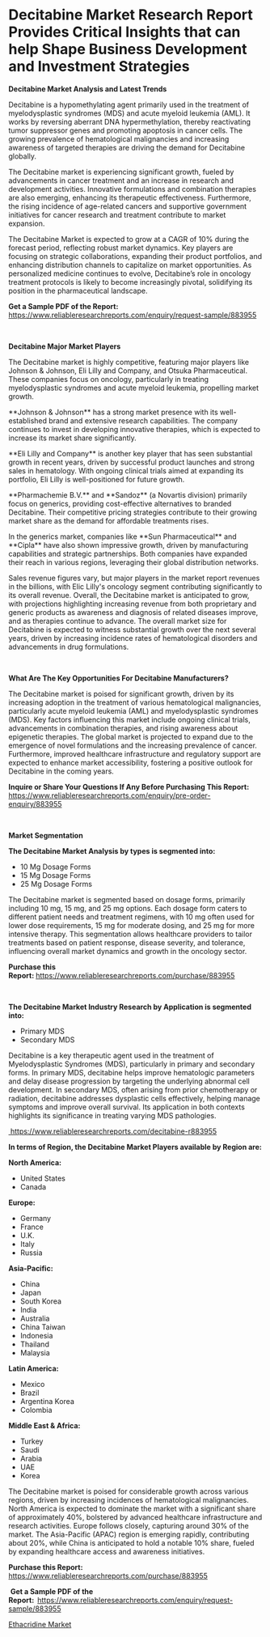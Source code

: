 <p><h1>Decitabine Market Research Report Provides Critical Insights that can help Shape Business Development and Investment Strategies</h1></p><p><strong>Decitabine Market Analysis and Latest Trends</strong></p>
<p><p>Decitabine is a hypomethylating agent primarily used in the treatment of myelodysplastic syndromes (MDS) and acute myeloid leukemia (AML). It works by reversing aberrant DNA hypermethylation, thereby reactivating tumor suppressor genes and promoting apoptosis in cancer cells. The growing prevalence of hematological malignancies and increasing awareness of targeted therapies are driving the demand for Decitabine globally.</p><p>The Decitabine market is experiencing significant growth, fueled by advancements in cancer treatment and an increase in research and development activities. Innovative formulations and combination therapies are also emerging, enhancing its therapeutic effectiveness. Furthermore, the rising incidence of age-related cancers and supportive government initiatives for cancer research and treatment contribute to market expansion. </p><p>The Decitabine Market is expected to grow at a CAGR of 10% during the forecast period, reflecting robust market dynamics. Key players are focusing on strategic collaborations, expanding their product portfolios, and enhancing distribution channels to capitalize on market opportunities. As personalized medicine continues to evolve, Decitabine’s role in oncology treatment protocols is likely to become increasingly pivotal, solidifying its position in the pharmaceutical landscape.</p></p>
<p><strong>Get a Sample PDF of the Report:&nbsp;</strong> <a href="https://www.reliableresearchreports.com/enquiry/request-sample/883955?utm_campaign=2286&utm_medium=2&utm_source=Github&utm_content=ia&utm_term=08032025&utm_id=decitabine">https://www.reliableresearchreports.com/enquiry/request-sample/883955</a></p>
<p>&nbsp;</p>
<p><strong>Decitabine Major Market Players</strong></p>
<p><p>The Decitabine market is highly competitive, featuring major players like Johnson & Johnson, Eli Lilly and Company, and Otsuka Pharmaceutical. These companies focus on oncology, particularly in treating myelodysplastic syndromes and acute myeloid leukemia, propelling market growth.</p><p>**Johnson & Johnson** has a strong market presence with its well-established brand and extensive research capabilities. The company continues to invest in developing innovative therapies, which is expected to increase its market share significantly.</p><p>**Eli Lilly and Company** is another key player that has seen substantial growth in recent years, driven by successful product launches and strong sales in hematology. With ongoing clinical trials aimed at expanding its portfolio, Eli Lilly is well-positioned for future growth.</p><p>**Pharmachemie B.V.** and **Sandoz** (a Novartis division) primarily focus on generics, providing cost-effective alternatives to branded Decitabine. Their competitive pricing strategies contribute to their growing market share as the demand for affordable treatments rises.</p><p>In the generics market, companies like **Sun Pharmaceutical** and **Cipla** have also shown impressive growth, driven by manufacturing capabilities and strategic partnerships. Both companies have expanded their reach in various regions, leveraging their global distribution networks.</p><p>Sales revenue figures vary, but major players in the market report revenues in the billions, with Elic Lilly's oncology segment contributing significantly to its overall revenue. Overall, the Decitabine market is anticipated to grow, with projections highlighting increasing revenue from both proprietary and generic products as awareness and diagnosis of related diseases improve, and as therapies continue to advance. The overall market size for Decitabine is expected to witness substantial growth over the next several years, driven by increasing incidence rates of hematological disorders and advancements in drug formulations.</p></p>
<p>&nbsp;</p>
<p><strong>What Are The Key Opportunities For Decitabine Manufacturers?</strong></p>
<p><p>The Decitabine market is poised for significant growth, driven by its increasing adoption in the treatment of various hematological malignancies, particularly acute myeloid leukemia (AML) and myelodysplastic syndromes (MDS). Key factors influencing this market include ongoing clinical trials, advancements in combination therapies, and rising awareness about epigenetic therapies. The global market is projected to expand due to the emergence of novel formulations and the increasing prevalence of cancer. Furthermore, improved healthcare infrastructure and regulatory support are expected to enhance market accessibility, fostering a positive outlook for Decitabine in the coming years.</p></p>
<p><strong>Inquire or Share Your Questions If Any Before Purchasing This Report:</strong> <a href="https://www.reliableresearchreports.com/enquiry/pre-order-enquiry/883955?utm_campaign=2286&utm_medium=2&utm_source=Github&utm_content=ia&utm_term=08032025&utm_id=decitabine">https://www.reliableresearchreports.com/enquiry/pre-order-enquiry/883955</a></p>
<p>&nbsp;</p>
<p><strong>Market Segmentation</strong></p>
<p><strong>The Decitabine Market Analysis by types is segmented into:</strong></p>
<p><ul><li>10 Mg Dosage Forms</li><li>15 Mg Dosage Forms</li><li>25 Mg Dosage Forms</li></ul></p>
<p><p>The Decitabine market is segmented based on dosage forms, primarily including 10 mg, 15 mg, and 25 mg options. Each dosage form caters to different patient needs and treatment regimens, with 10 mg often used for lower dose requirements, 15 mg for moderate dosing, and 25 mg for more intensive therapy. This segmentation allows healthcare providers to tailor treatments based on patient response, disease severity, and tolerance, influencing overall market dynamics and growth in the oncology sector.</p></p>
<p><strong>Purchase this Report:&nbsp;</strong><a href="https://www.reliableresearchreports.com/purchase/883955?utm_campaign=2286&utm_medium=2&utm_source=Github&utm_content=ia&utm_term=08032025&utm_id=decitabine">https://www.reliableresearchreports.com/purchase/883955</a></p>
<p>&nbsp;</p>
<p><strong>The Decitabine Market Industry Research by Application is segmented into:</strong></p>
<p><ul><li>Primary MDS</li><li>Secondary MDS</li></ul></p>
<p><p>Decitabine is a key therapeutic agent used in the treatment of Myelodysplastic Syndromes (MDS), particularly in primary and secondary forms. In primary MDS, decitabine helps improve hematologic parameters and delay disease progression by targeting the underlying abnormal cell development. In secondary MDS, often arising from prior chemotherapy or radiation, decitabine addresses dysplastic cells effectively, helping manage symptoms and improve overall survival. Its application in both contexts highlights its significance in treating varying MDS pathologies.</p></p>
<p><a href="https://www.reliableresearchreports.com/decitabine-r883955?utm_campaign=2286&utm_medium=2&utm_source=Github&utm_content=ia&utm_term=08032025&utm_id=decitabine">&nbsp;https://www.reliableresearchreports.com/decitabine-r883955</a></p>
<p><strong>In terms of Region, the Decitabine Market Players available by Region are:</strong></p>
<p>
    <p> <strong> North America: </strong>
        <ul>
            <li>United States</li>
            <li>Canada</li>
        </ul>
        </p> 
    <p> <strong> Europe: </strong>
        <ul>
            <li>Germany</li>
            <li>France</li>
            <li>U.K.</li>
            <li>Italy</li>
            <li>Russia</li>
        </ul>
        </p> 
    <p> <strong> Asia-Pacific: </strong>
        <ul>
            <li>China</li>
            <li>Japan</li>
            <li>South Korea</li>
            <li>India</li>
            <li>Australia</li>
            <li>China Taiwan</li>
            <li>Indonesia</li>
            <li>Thailand</li>
            <li>Malaysia</li>
        </ul>
        </p> 
    <p> <strong> Latin America: </strong>
        <ul>
            <li>Mexico</li>
            <li>Brazil</li>
            <li>Argentina Korea</li>
            <li>Colombia</li>
        </ul>
        </p> 
    <p> <strong> Middle East & Africa: </strong>
        <ul>
            <li>Turkey</li>
            <li>Saudi</li>
            <li>Arabia</li>
            <li>UAE</li>
            <li>Korea</li>
        </ul>
    </p>
    </p>
<p><p>The Decitabine market is poised for considerable growth across various regions, driven by increasing incidences of hematological malignancies. North America is expected to dominate the market with a significant share of approximately 40%, bolstered by advanced healthcare infrastructure and research activities. Europe follows closely, capturing around 30% of the market. The Asia-Pacific (APAC) region is emerging rapidly, contributing about 20%, while China is anticipated to hold a notable 10% share, fueled by expanding healthcare access and awareness initiatives.</p></p>
<p><strong>Purchase this Report: </strong><a href="https://www.reliableresearchreports.com/purchase/883955?utm_campaign=2286&utm_medium=2&utm_source=Github&utm_content=ia&utm_term=08032025&utm_id=decitabine">https://www.reliableresearchreports.com/purchase/883955</a></p>
<p>&nbsp;<strong>Get a Sample PDF of the Report:&nbsp;&nbsp;</strong><a href="https://www.reliableresearchreports.com/enquiry/request-sample/883955?utm_campaign=2286&utm_medium=2&utm_source=Github&utm_content=ia&utm_term=08032025&utm_id=decitabine">https://www.reliableresearchreports.com/enquiry/request-sample/883955</a></p>
<p><strong></strong></p>
<p><p><a href="https://github.com/stillsfloria19981/Market-Research-Report-List-1/blob/main/ethacridine-market.md?utm_campaign=2286&utm_medium=2&utm_source=Github&utm_content=ia&utm_term=08032025&utm_id=decitabine">Ethacridine Market</a></p></p>